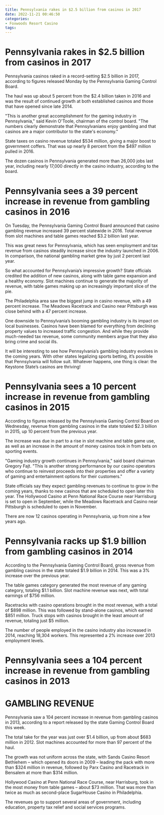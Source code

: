 ```yaml
---
title: Pennsylvania rakes in $2.5 billion from casinos in 2017
date: 2022-11-21 00:46:50
categories:
- Foxwoods Resort Casino
tags:
---
```



#  Pennsylvania rakes in $2.5 billion from casinos in 2017

Pennsylvania casinos raked in a record-setting $2.5 billion in 2017, according to figures released Monday by the Pennsylvania Gaming Control Board.

The haul was up about 5 percent from the $2.4 billion taken in 2016 and was the result of continued growth at both established casinos and those that have opened since late 2014.

"This is another great accomplishment for the gaming industry in Pennsylvania," said Kevin O'Toole, chairman of the control board. "The numbers clearly demonstrate that Pennsylvanians enjoy gambling and that casinos are a major contributor to the state's economy."

State taxes on casino revenue totaled $534 million, giving a major boost to government coffers. That was up nearly 8 percent from the $497 million pulled in 2016.

The dozen casinos in Pennsylvania generated more than 26,000 jobs last year, including nearly 17,000 directly in the casino industry, according to the board.

#  Pennsylvania sees a 39 percent increase in revenue from gambling casinos in 2016

On Tuesday, the Pennsylvania Gaming Control Board announced that casino gambling revenue increased 39 percent statewide in 2016. Total revenue from slot machines and table games reached $3.2 billion last year.

This was great news for Pennsylvania, which has seen employment and tax revenue from casinos steadily increase since the industry launched in 2006. In comparison, the national gambling market grew by just 2 percent last year.

So what accounted for Pennsylvania’s impressive growth? State officials credited the addition of new casinos, along with table game expansion and a healthy economy. Slot machines continue to generate the majority of revenue, with table games making up an increasingly important slice of the pie.

The Philadelphia area saw the biggest jump in casino revenue, with a 49 percent increase. The Meadows Racetrack and Casino near Pittsburgh was close behind with a 47 percent increase.

One downside to Pennsylvania’s booming gambling industry is its impact on local businesses. Casinos have been blamed for everything from declining property values to increased traffic congestion. And while they provide much-needed tax revenue, some community members argue that they also bring crime and social ills.

It will be interesting to see how Pennsylvania’s gambling industry evolves in the coming years. With other states legalizing sports betting, it’s possible that Pennsylvania will follow suit. Whatever happens, one thing is clear: the Keystone State’s casinos are thriving!

#  Pennsylvania sees a 10 percent increase in revenue from gambling casinos in 2015

According to figures released by the Pennsylvania Gaming Control Board on Wednesday, revenue from gambling casinos in the state totaled $2.3 billion in 2015, up 10 percent from the previous year.

The increase was due in part to a rise in slot machine and table game use, as well as an increase in the amount of money casinos took in from bets on sporting events.

"Gaming industry growth continues in Pennsylvania," said board chairman Gregory Fajt. "This is another strong performance by our casino operators who continue to reinvest proceeds into their properties and offer a variety of gaming and entertainment options for their customers."

State officials say they expect gambling revenues to continue to grow in the coming years, thanks to new casinos that are scheduled to open later this year. The Hollywood Casino at Penn National Race Course near Harrisburg is set to open in September, while the Meadows Racetrack and Casino near Pittsburgh is scheduled to open in November.

There are now 12 casinos operating in Pennsylvania, up from nine a few years ago.

#  Pennsylvania racks up $1.9 billion from gambling casinos in 2014

According to the Pennsylvania Gaming Control Board, gross revenue from gambling casinos in the state totaled $1.9 billion in 2014. This was a 3% increase over the previous year.

The table games category generated the most revenue of any gaming category, totaling $1.1 billion. Slot machine revenue was next, with total earnings of $756 million.

Racetracks with casino operations brought in the most revenue, with a total of $898 million. This was followed by stand-alone casinos, which earned $851 million. Truck stops with casinos brought in the least amount of revenue, totaling just $5 million.

The number of people employed in the casino industry also increased in 2014, reaching 18,304 workers. This represented a 2% increase over 2013 employment levels.

#  Pennsylvania sees a 104 percent increase in revenue from gambling casinos in 2013

# GAMBLING REVENUE

Pennsylvania saw a 104 percent increase in revenue from gambling casinos in 2013, according to a report released by the state Gaming Control Board this week.

The total take for the year was just over $1.4 billion, up from about $683 million in 2012. Slot machines accounted for more than 97 percent of the haul.

The growth was not uniform across the state, with Sands Casino Resort Bethlehem – which opened its doors in 2009 – leading the pack with more than $324 million in revenue, followed by Parx Casino and Racetrack in Bensalem at more than $314 million.

Hollywood Casino at Penn National Race Course, near Harrisburg, took in the most money from table games – about $73 million. That was more than twice as much as second-place SugarHouse Casino in Philadelphia.

The revenues go to support several areas of government, including education, property tax relief and social services programs.